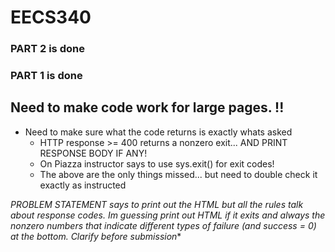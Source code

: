 # EECS340
### PART 2 is done

### PART 1 is done
## Need to make code work for large pages. !!
- Need to make sure what the code returns is exactly whats asked
    - HTTP response >= 400 returns a nonzero exit... AND PRINT RESPONSE BODY IF ANY!
    - On Piazza instructor says to use sys.exit() for exit codes! 
    - The above are the only things missed... but need to double check it exactly as instructed


*PROBLEM STATEMENT says to print out the HTML but all the rules talk about response codes. Im guessing print out HTML if it exits and always the nonzero numbers that indicate different types of failure (and success = 0) at the bottom. Clarify before submission** 





